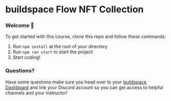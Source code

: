 # buildspace Flow NFT Collection

### **Welcome 👋**
To get started with this course, clone this repo and follow these commands:

1. Run `npm install` at the root of your directory
2. Run `npm run start` to start the project
3. Start coding!

### **Questions?**
Have some questions make sure you head over to your [buildspace Dashboard](https://buildspace.so/p/nfts-on-flow) and link your Discord account so you can get access to helpful channels and your instructor!
